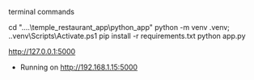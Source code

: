 terminal commands

cd "..\..\temple_restaurant_app\python_app"
python -m venv .venv; .\.venv\Scripts\Activate.ps1
pip install -r requirements.txt
python app.py

http://127.0.0.1:5000

- Running on http://192.168.1.15:5000
